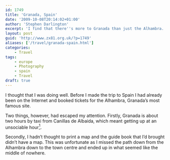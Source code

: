 ```yaml
---
id: 1749
title: 'Granada, Spain'
date: '2009-10-08T20:14:02+01:00'
author: 'Stephen Darlington'
excerpt: 'I find that there''s more to Granada than just the Alhambra.'
layout: post
guid: 'http://www.zx81.org.uk/?p=1749'
aliases: ['/travel/granada-spain.html']
categories:
    - Travel
tags:
    - europe
    - Photography
    - spain
    - Travel
draft: true
---
```


I thought that I was doing well. Before I made the trip to Spain I had already been on the Internet and booked tickets for the Alhambra, Granada’s most famous site.

Two things, however, had escaped my attention. Firstly, Granada is about two hours by taxi from Canillas de Albaida, which meant getting up at an unsociable hour[^1].

Secondly, I hadn’t thought to print a map and the guide book that I’d brought didn’t have a map. This was unfortunate as I missed the path down from the Alhambra down to the town centre and ended up in what seemed like the middle of nowhere.

<div class="flickr-gallery tag" id="gallery-2824c987"><div class="fg-clear"></div> </div><div class="fg-clear"></div> <script type="text/javascript">
											jQuery(document).ready(function(){
							jQuery("#gallery-2824c987 .flickr-thumb img").flightbox({size_callback: get_sizes});
						});
										
										//-->
				</script>By this point I was getting thirsty and hungry and so nipped into a promising looking cafe for a coffee and croissant. As luck would have it they also had free WiFi and I was able to find a map on my iPhone.

It turns out that I wasn’t too far from the centre after all and it only took ten minutes to get to the Cathedral. This immediately seemed more like it, with crowds of tourists trying to get in to see… something.

After staying in Canillas de Albaida, a town of only seven hundred people, the crowds came as a bit of shock[^2] and I wasn’t quite prepared to fight my way to the front to get in or even find out what the queue was for. Instead I went around the Cathedral, noting that there ware various shopping streets fanning out and, generally, lots of activity for a Wednesday.

Around one side of the Cathedral was a busker, at the back was another entrance to the church and service going on. I snuck around the side and surreptitiously took a few pictures, slightly embarrassed by the volume of the thunk as I released the shutter. A few minutes later another tourist burst in with a video camera and stood right in the middle taping the whole service.

I spent the next hour wandering around the town, down the shady shopping streets, by the river and, finally, into a cafe for a quick sandwich.

The walk back to the Alhambra in the afternoon was rather less confusing than the journey down into the town. I expected to see a large, obvious sign pointing downhill at the junction I missed but apparently the turn is so obvious that even tourists couldn’t possibly miss it and it therefore remains unlabelled.

The Alhambra is every bit as spectacular as you’ve probably heard. The scale is incredible. If the engravings had been only in one room it would have been impressive and you would have admired the workmanship. But these intricate designs are in pretty much every room over the whole complex.

It took all afternoon to wander around and as 6pm approached, the agreed taxi pick-up time, it became clear that there were likely bits that I’d missed but that I was too tired to try to find in any kind of hurry.

Overall, it was a long, tiring, fun day. I slept on my way back to [Canillas de Albaida](http://www.zx81.org.uk/travel/canillas-de-albaida-spain.html), please with what I’d seen.
[^1]: Why is it that I often end up setting my alarm earlier when on holiday that on a normal working week?
[^2]: Just imagine the culture shock when I got back to London less than a week later.
